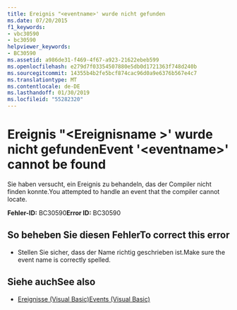 ```yaml
---
title: Ereignis "<eventname>' wurde nicht gefunden
ms.date: 07/20/2015
f1_keywords:
- vbc30590
- bc30590
helpviewer_keywords:
- BC30590
ms.assetid: a986de31-f469-4f67-a923-21622ebeb599
ms.openlocfilehash: e279d7f03354507880e5db0d1721363f748d240b
ms.sourcegitcommit: 14355b4b2fe5bcf874cac96d0a9e6376b567e4c7
ms.translationtype: MT
ms.contentlocale: de-DE
ms.lasthandoff: 01/30/2019
ms.locfileid: "55282320"
---
```

# <a name="event-eventname-cannot-be-found"></a><span data-ttu-id="ab792-102">Ereignis "\<Ereignisname >' wurde nicht gefunden</span><span class="sxs-lookup"><span data-stu-id="ab792-102">Event '\<eventname>' cannot be found</span></span>
<span data-ttu-id="ab792-103">Sie haben versucht, ein Ereignis zu behandeln, das der Compiler nicht finden konnte.</span><span class="sxs-lookup"><span data-stu-id="ab792-103">You attempted to handle an event that the compiler cannot locate.</span></span>  
  
 <span data-ttu-id="ab792-104">**Fehler-ID:** BC30590</span><span class="sxs-lookup"><span data-stu-id="ab792-104">**Error ID:** BC30590</span></span>  
  
## <a name="to-correct-this-error"></a><span data-ttu-id="ab792-105">So beheben Sie diesen Fehler</span><span class="sxs-lookup"><span data-stu-id="ab792-105">To correct this error</span></span>  
  
-   <span data-ttu-id="ab792-106">Stellen Sie sicher, dass der Name richtig geschrieben ist.</span><span class="sxs-lookup"><span data-stu-id="ab792-106">Make sure the event name is correctly spelled.</span></span>  
  
## <a name="see-also"></a><span data-ttu-id="ab792-107">Siehe auch</span><span class="sxs-lookup"><span data-stu-id="ab792-107">See also</span></span>
- [<span data-ttu-id="ab792-108">Ereignisse (Visual Basic)</span><span class="sxs-lookup"><span data-stu-id="ab792-108">Events (Visual Basic)</span></span>](~/docs/visual-basic/programming-guide/language-features/events/index.md)
